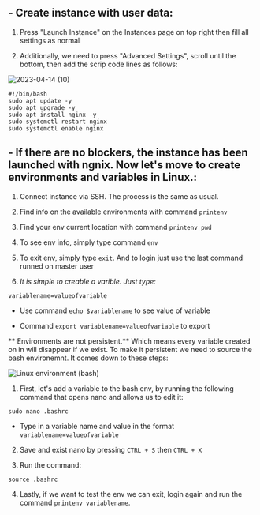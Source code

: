 ## - Create instance with user data:

1. Press "Launch Instance" on the Instances page on top right then fill all settings as normal

2. Additionally, we need to press "Advanced Settings", scroll until the bottom, then add the scrip code lines as follows:

![2023-04-14 (10)](https://user-images.githubusercontent.com/129942042/232071027-a87c8927-90a7-4b6a-9905-5efe6449a014.png)

````
#!/bin/bash
sudo apt update -y
sudo apt upgrade -y
sudo apt install nginx -y
sudo systemctl restart nginx
sudo systemctl enable nginx
````

## - If there are no blockers, the instance has been launched with ngnix. Now let's move to create environments and variables in Linux.:

1. Connect instance via SSH. The process is the same as usual.

2. Find info on the available environments with command `printenv`

3. Find your env current location with command `printenv pwd`

4. To see env info, simply type command `env`

5. To exit env, simply type `exit`. And to login just use the last command runned on master user

6. *It is simple to creable a varible. Just type:*
 
````
variablename=valueofvariable
````

- Use command `echo $variablename` to see value of variable

- Command `export variablename=valueofvariable` to export

** Environments are not persistent.** Which means every variable created on in will disappear if we exist. To make it persistent we need to source the bash environemnt. It comes down to these steps:

![Linux environment (bash)](https://user-images.githubusercontent.com/129942042/232078689-8c0c756c-42c2-49d1-b8c1-b9f8df13ce00.png)


1. First, let's add a variable to the bash env, by running the following command that opens nano and allows us to edit it:
````
sudo nano .bashrc
````
- Type in a variable name and value in the format `variablename=valueofvariable`

2. Save and exist nano by pressing `CTRL + S` then `CTRL + X` 

3. Run the command:
````
source .bashrc
````

4. Lastly, if we want to test the env we can exit, login again and run the command `printenv variablename`.
